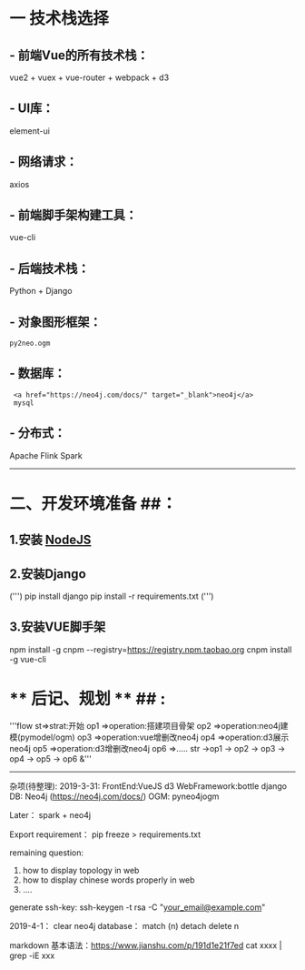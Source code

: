 # 一 技术栈选择
## - **前端Vue的所有技术栈**： 
   vue2 + vuex + vue-router + webpack + d3
## - **UI库**： 
   element-ui
## - **网络请求**：
   axios
## - **前端脚手架构建工具**：
   vue-cli
## - **后端技术栈**：
   Python + Django 
## - **对象图形框架**：
    py2neo.ogm
## - **数据库**：



     <a href="https://neo4j.com/docs/" target="_blank">neo4j</a>
     mysql
## - **分布式**：



   Apache Flink
   Spark
   
---

# **二、开发环境准备** ##：
## 1.安装 <a href="https://nodejs.org/en/" target="_blank">NodeJS</a> ##
   
## 2.安装Django ##
   (''')
   pip install django 
   pip install -r requirements.txt
   (''')
## 3.安装VUE脚手架 ##
   npm install -g cnpm --registry=https://registry.npm.taobao.org 
   cnpm install -g vue-cli


# ** 后记、规划 ** ## : 
'''flow
st=>strat:开始
op1 =>operation:搭建项目骨架
op2 =>operation:neo4j建模(pymodel/ogm)
op3 =>operation:vue增删改neo4j
op4 =>operation:d3展示neo4j
op5 =>operation:d3增删改neo4j
op6 =>.....
str ->op1 -> op2 -> op3 -> op4 -> op5 -> op6
&'''

---


杂项(待整理):
2019-3-31:
FrontEnd:VueJS d3
WebFramework:bottle django
DB: Neo4j (https://neo4j.com/docs/)
OGM: pyneo4jogm

Later： spark + neo4j

Export requirement： pip freeze > requirements.txt

remaining question: 
1. how to display topology in web
2. how to display chinese words properly in web
3. ....


generate ssh-key: 
ssh-keygen -t rsa -C "your_email@example.com"

2019-4-1：
clear neo4j database：
  match (n)
  detach delete n
  
markdown 基本语法：https://www.jianshu.com/p/191d1e21f7ed
cat xxxx | grep -iE xxx
